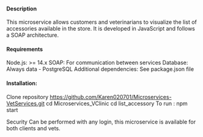 #### Description
This microservice allows customers and veterinarians to visualize the list of accessories available in the store. It is developed in JavaScript and follows a SOAP architecture.

#### Requirements
Node.js: >= 14.x
SOAP: For communication between services
Database: Always data - PostgreSQL
Additional dependencies: See package.json file

#### Installation:
Clone repository
https://github.com/Karen020701/Microservices-VetServices.git
cd Microservices_VClinic
cd list_accessory
To run : npm start 

Security
Can be performed with any login, this microservice is available for both clients and vets. 

